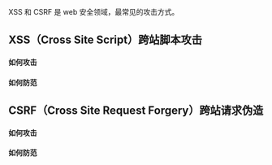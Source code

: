 XSS 和 CSRF 是 web 安全领域，最常见的攻击方式。

## XSS（Cross Site Script）跨站脚本攻击
#### 如何攻击


#### 如何防范


## CSRF（Cross Site Request Forgery）跨站请求伪造
#### 如何攻击


#### 如何防范

